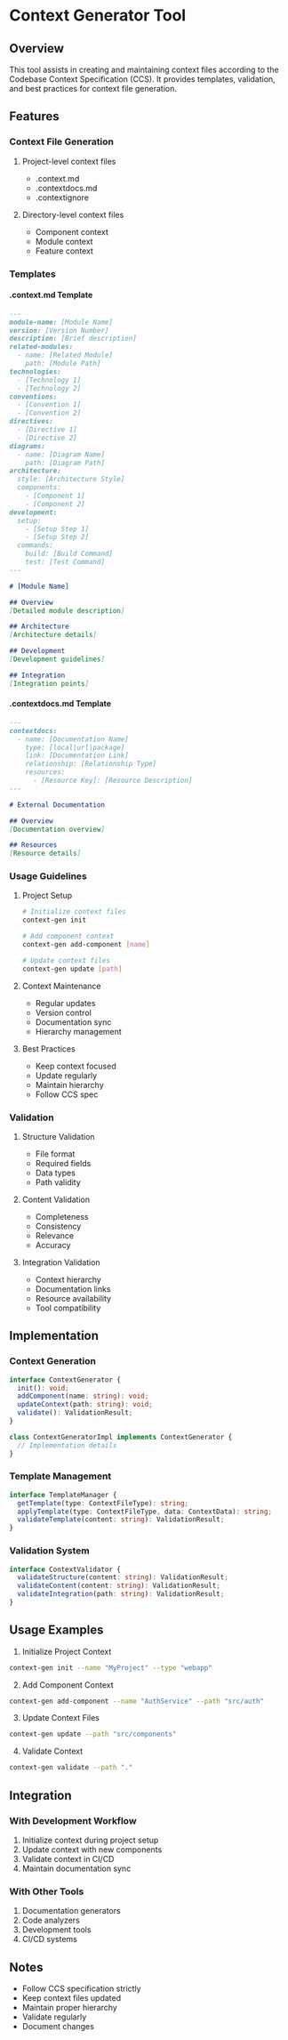 # Context Generator Tool

## Overview
This tool assists in creating and maintaining context files according to the Codebase Context Specification (CCS). It provides templates, validation, and best practices for context file generation.

## Features

### Context File Generation
1. Project-level context files
   - .context.md
   - .contextdocs.md
   - .contextignore

2. Directory-level context files
   - Component context
   - Module context
   - Feature context

### Templates

#### .context.md Template
```markdown
---
module-name: [Module Name]
version: [Version Number]
description: [Brief description]
related-modules:
  - name: [Related Module]
    path: [Module Path]
technologies:
  - [Technology 1]
  - [Technology 2]
conventions:
  - [Convention 1]
  - [Convention 2]
directives:
  - [Directive 1]
  - [Directive 2]
diagrams:
  - name: [Diagram Name]
    path: [Diagram Path]
architecture:
  style: [Architecture Style]
  components:
    - [Component 1]
    - [Component 2]
development:
  setup:
    - [Setup Step 1]
    - [Setup Step 2]
  commands:
    build: [Build Command]
    test: [Test Command]
---

# [Module Name]

## Overview
[Detailed module description]

## Architecture
[Architecture details]

## Development
[Development guidelines]

## Integration
[Integration points]
```

#### .contextdocs.md Template
```markdown
---
contextdocs:
  - name: [Documentation Name]
    type: [local|url|package]
    link: [Documentation Link]
    relationship: [Relationship Type]
    resources:
      - [Resource Key]: [Resource Description]
---

# External Documentation

## Overview
[Documentation overview]

## Resources
[Resource details]
```

### Usage Guidelines

1. Project Setup
   ```bash
   # Initialize context files
   context-gen init

   # Add component context
   context-gen add-component [name]

   # Update context files
   context-gen update [path]
   ```

2. Context Maintenance
   - Regular updates
   - Version control
   - Documentation sync
   - Hierarchy management

3. Best Practices
   - Keep context focused
   - Update regularly
   - Maintain hierarchy
   - Follow CCS spec

### Validation

1. Structure Validation
   - File format
   - Required fields
   - Data types
   - Path validity

2. Content Validation
   - Completeness
   - Consistency
   - Relevance
   - Accuracy

3. Integration Validation
   - Context hierarchy
   - Documentation links
   - Resource availability
   - Tool compatibility

## Implementation

### Context Generation
```typescript
interface ContextGenerator {
  init(): void;
  addComponent(name: string): void;
  updateContext(path: string): void;
  validate(): ValidationResult;
}

class ContextGeneratorImpl implements ContextGenerator {
  // Implementation details
}
```

### Template Management
```typescript
interface TemplateManager {
  getTemplate(type: ContextFileType): string;
  applyTemplate(type: ContextFileType, data: ContextData): string;
  validateTemplate(content: string): ValidationResult;
}
```

### Validation System
```typescript
interface ContextValidator {
  validateStructure(content: string): ValidationResult;
  validateContent(content: string): ValidationResult;
  validateIntegration(path: string): ValidationResult;
}
```

## Usage Examples

1. Initialize Project Context
```bash
context-gen init --name "MyProject" --type "webapp"
```

2. Add Component Context
```bash
context-gen add-component --name "AuthService" --path "src/auth"
```

3. Update Context Files
```bash
context-gen update --path "src/components"
```

4. Validate Context
```bash
context-gen validate --path "."
```

## Integration

### With Development Workflow
1. Initialize context during project setup
2. Update context with new components
3. Validate context in CI/CD
4. Maintain documentation sync

### With Other Tools
1. Documentation generators
2. Code analyzers
3. Development tools
4. CI/CD systems

## Notes
- Follow CCS specification strictly
- Keep context files updated
- Maintain proper hierarchy
- Validate regularly
- Document changes
